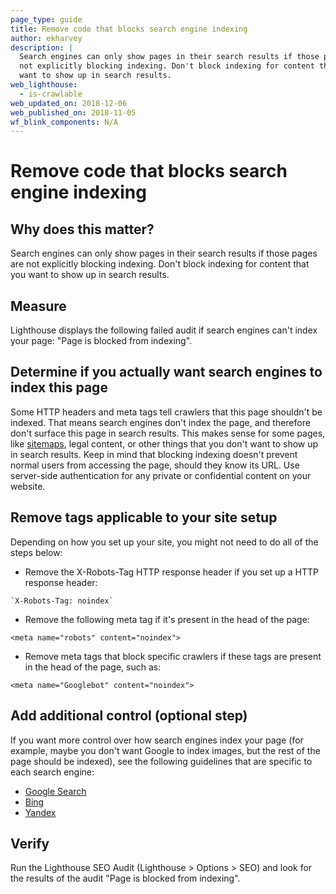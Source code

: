 ```yaml
---
page_type: guide
title: Remove code that blocks search engine indexing
author: ekharvey
description: |
  Search engines can only show pages in their search results if those pages are
  not explicitly blocking indexing. Don't block indexing for content that you
  want to show up in search results.
web_lighthouse:
  - is-crawlable
web_updated_on: 2018-12-06
web_published_on: 2018-11-05
wf_blink_components: N/A
---
```


# Remove code that blocks search engine indexing

## Why does this matter?

Search engines can only show pages in their search results if those pages are
not explicitly blocking indexing. Don't block indexing for content that you want
to show up in search results.

## Measure

Lighthouse displays the following failed audit if search engines can't index
your page: "Page is blocked from indexing".

## Determine if you actually want search engines to index this page

Some HTTP headers and meta tags tell crawlers that this page shouldn't be
indexed. That means search engines don't index the page, and therefore don't
surface this page in search results. This makes sense for some pages, like
[sitemaps](https://support.google.com/webmasters/answer/156184?hl=en&ref_topic=4581190),
legal content, or other things that you don't want to show up in search results.
Keep in mind that blocking indexing doesn't prevent normal users from accessing
the page, should they know its URL. Use server-side authentication for any
private or confidential content on your website.

## Remove tags applicable to your site setup

Depending on how you set up your site, you might not need to do all of the steps
below:

- Remove the X-Robots-Tag HTTP response header if you set up a HTTP
    response header:

```
`X-Robots-Tag: noindex`
```

- Remove the following meta tag if it's present in the head of the page:

```
<meta name="robots" content="noindex">
```

- Remove meta tags that block specific crawlers if these tags are present in the
  head of the page, such as:

```
<meta name="Googlebot" content="noindex">
```

## Add additional control (optional step)

If you want more control over how search engines index your page (for example,
maybe you don't want Google to index images, but the rest of the page should be
indexed), see the following guidelines that are specific to each search
engine:

+  [Google Search](https://developers.google.com/search/reference/robots_meta_tag)
+  [Bing](https://www.bing.com/webmaster/help/which-robots-metatags-does-bing-support-5198d240)
+  [Yandex](https://yandex.com/support/webmaster/controlling-robot/html.html)

## Verify

Run the Lighthouse SEO Audit (Lighthouse > Options > SEO) and look for the
results of the audit "Page is blocked from indexing".
